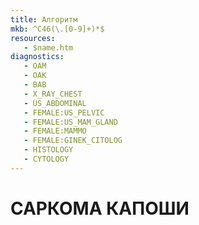 ```yaml
---
title: Алгоритм
mkb: ^C46(\.[0-9]+)*$
resources:
   - $name.htm
diagnostics:
   - OAM
   - OAK
   - BAB
   - X_RAY_CHEST
   - US_ABDOMINAL
   - FEMALE:US_PELVIC
   - FEMALE:US_MAM_GLAND
   - FEMALE:MAMMO
   - FEMALE:GINEK_CITOLOG
   - HISTOLOGY
   - CYTOLOGY
---
```


# САРКОМА КАПОШИ